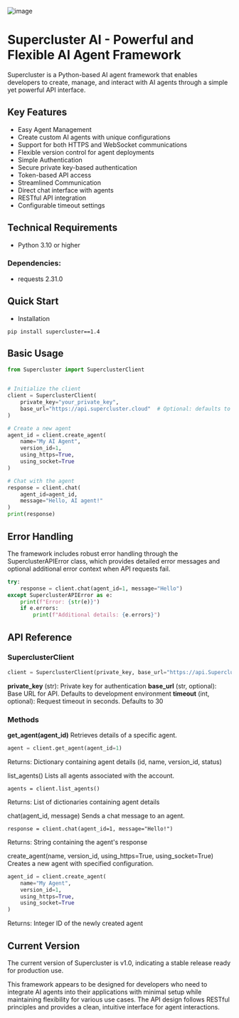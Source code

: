![image](https://pbs.twimg.com/profile_banners/1861010564673404928/1737728322/1500x500)

# Supercluster AI  - Powerful and Flexible AI Agent Framework 

Supercluster is a Python-based AI agent framework that enables developers to create, manage, and interact with AI agents through a simple yet powerful API interface.

## Key Features
 - Easy Agent Management
 - Create custom AI agents with unique configurations
 - Support for both HTTPS and WebSocket communications
 - Flexible version control for agent deployments
 - Simple Authentication
 - Secure private key-based authentication
 - Token-based API access
 - Streamlined Communication
 - Direct chat interface with agents
 - RESTful API integration
 - Configurable timeout settings

## Technical Requirements
 - Python 3.10 or higher

### Dependencies:

 - requests 2.31.0

## Quick Start
 - Installation

```
pip install supercluster==1.4
```

## Basic Usage
```python
from Supercluster import SuperclusterClient


# Initialize the client
client = SuperclusterClient(
    private_key="your_private_key",
    base_url="https://api.supercluster.cloud"  # Optional: defaults to dev environment
)

# Create a new agent
agent_id = client.create_agent(
    name="My AI Agent",
    version_id=1,
    using_https=True,
    using_socket=True
)

# Chat with the agent
response = client.chat(
    agent_id=agent_id,
    message="Hello, AI agent!"
)
print(response)
```

## Error Handling

The framework includes robust error handling through the SuperclusterAPIError class, which provides detailed error messages and optional additional error context when API requests fail.
```python
try:
    response = client.chat(agent_id=1, message="Hello")
except SuperclusterAPIError as e:
    print(f"Error: {str(e)}")
    if e.errors:
        print(f"Additional details: {e.errors}")
```

## API Reference
### SuperclusterClient
```python
client = SuperclusterClient(private_key, base_url="https://api.Supercluster.cloud", timeout=30)
```
**private_key** (str): Private key for authentication
**base_url** (str, optional): Base URL for API. Defaults to development environment
**timeout** (int, optional): Request timeout in seconds. Defaults to 30

### Methods
**get_agent(agent_id)**
Retrieves details of a specific agent.
```python
agent = client.get_agent(agent_id=1)
```

Returns: Dictionary containing agent details (id, name, version_id, status)

list_agents()
Lists all agents associated with the account.
```
agents = client.list_agents()
```

Returns: List of dictionaries containing agent details

chat(agent_id, message)
Sends a chat message to an agent.

```
response = client.chat(agent_id=1, message="Hello!")
```

Returns: String containing the agent's response

create_agent(name, version_id, using_https=True, using_socket=True)
Creates a new agent with specified configuration.
```python
agent_id = client.create_agent(
    name="My Agent",
    version_id=1,
    using_https=True,
    using_socket=True
)
```

Returns: Integer ID of the newly created agent

## Current Version
The current version of Supercluster is v1.0, indicating a stable release ready for production use.

This framework appears to be designed for developers who need to integrate AI agents into their applications with minimal setup while maintaining flexibility for various use cases. The API design follows RESTful principles and provides a clean, intuitive interface for agent interactions.
